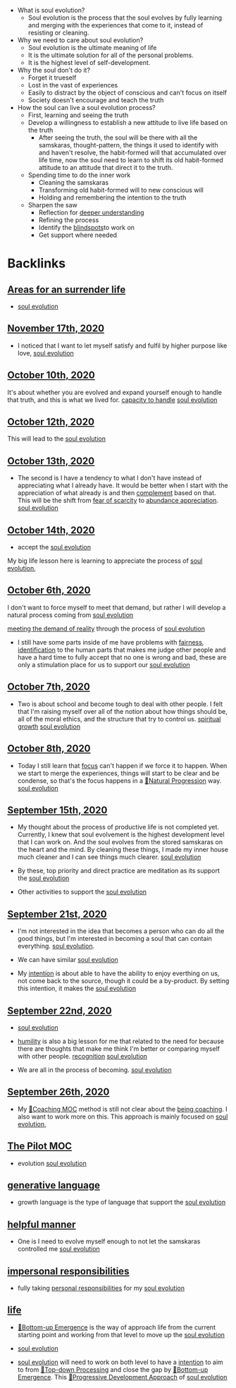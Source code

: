 - What is soul evolution?
    - Soul evolution is the process that the soul evolves by fully learning and merging with the experiences that come to it, instead of resisting or cleaning.
- Why we need to care about soul evolution?
    - Soul evolution is the ultimate meaning of life 
    - It is the ultimate solution for all of the personal problems. 
    - It is the highest level of self-development.
- Why the soul don't do it?
    - Forget it trueself
    - Lost in the vast of experiences
    - Easily to distract by the object of conscious and can't focus on itself
    - Society doesn't encourage and teach the truth
- How the soul can live a soul evolution process?
    - First, learning and seeing the truth
    - Develop a willingness to establish a new attitude to live life based on the truth
        - After seeing the truth, the soul will be there with all the samskaras, thought-pattern, the things it used to identify with and haven't resolve, the habit-formed will that accumulated over life time, now the soul need to learn to shift its old habit-formed attitude to an attitude that direct it to the truth.
    - Spending time to do the inner work 
        - Cleaning the samskaras
        - Transforming old habit-formed will to new conscious will 
        - Holding and remembering the intention to the truth
    - Sharpen the saw
        - Reflection for [deeper understanding](<deeper understanding.md>)
        - Refining the process
        - Identify the [blindspots](<blindspots.md>)to work on
        - Get support where needed

# Backlinks
## [Areas for an surrender life](<Areas for an surrender life.md>)
- [soul evolution](<soul evolution.md>)

## [November 17th, 2020](<November 17th, 2020.md>)
- I noticed that I want to let myself satisfy and fulfil by higher purpose like love, [soul evolution](<soul evolution.md>)

## [October 10th, 2020](<October 10th, 2020.md>)
It's about whether you are evolved and expand yourself enough to handle that truth, and this is what we lived for. [capacity to handle](<capacity to handle.md>) [soul evolution](<soul evolution.md>)

## [October 12th, 2020](<October 12th, 2020.md>)
This will lead to the [soul evolution](<soul evolution.md>)

## [October 13th, 2020](<October 13th, 2020.md>)
- The second is I have a tendency to what I don't have instead of appreciating what I already have. It would be better when I start with the appreciation of what already is and then [complement](<complement.md>) based on that. This will be the shift from [fear of scarcity](<fear of scarcity.md>) to [abundance appreciation](<abundance appreciation.md>). [soul evolution](<soul evolution.md>)

## [October 14th, 2020](<October 14th, 2020.md>)
- accept the [soul evolution](<soul evolution.md>)

My big life lesson here is learning to appreciate the process of [soul evolution](<soul evolution.md>),

## [October 6th, 2020](<October 6th, 2020.md>)
I don't want to force myself to meet that demand, but rather I will develop a natural process coming from [soul evolution](<soul evolution.md>)

[meeting the demand of reality](<meeting the demand of reality.md>) through the process of [soul evolution](<soul evolution.md>)

- I still have some parts inside of me have problems with [fairness](<fairness.md>), [identification](<identification.md>) to the human parts that makes me judge other people and have a hard time to fully accept that no one is wrong and bad, these are only a stimulation place for us to support our [soul evolution](<soul evolution.md>)

## [October 7th, 2020](<October 7th, 2020.md>)
- Two is about school and become tough to deal with other people. I felt that I'm raising myself over all of the notion about how things should be, all of the moral ethics, and the structure that try to control us. [spiritual growth](<spiritual growth.md>) [soul evolution](<soul evolution.md>)

## [October 8th, 2020](<October 8th, 2020.md>)
- Today I still learn that [focus](<focus.md>) can't happen if we force it to happen. When we start to merge the experiences, things will start to be clear and be condense, so that's the focus happens in a [🌱Natural Progression](<🌱Natural Progression.md>) way. [soul evolution](<soul evolution.md>)

## [September 15th, 2020](<September 15th, 2020.md>)
- My thought about the process of productive life is not completed yet. Currently, I knew that soul evolvement is the highest development level that I can work on. And the soul evolves from the stored samskaras on the heart and the mind. By cleaning these things, I made my inner house much cleaner and I can see things much clearer. [soul evolution](<soul evolution.md>)

- By these, top priority and direct practice are meditation as its support the [soul evolution](<soul evolution.md>)

- Other activities to support the [soul evolution](<soul evolution.md>)

## [September 21st, 2020](<September 21st, 2020.md>)
- I'm not interested in the idea that becomes a person who can do all the good things, but I'm interested in becoming a soul that can contain everything. [soul evolution](<soul evolution.md>).

- We can have similar [soul evolution](<soul evolution.md>)

- My [intention](<intention.md>) is about able to have the ability to enjoy everthing on us, not come back to the source, though it could be a by-product. By setting this intention, it makes the [soul evolution](<soul evolution.md>)

## [September 22nd, 2020](<September 22nd, 2020.md>)
- [soul evolution](<soul evolution.md>)

- [humility](<humility.md>) is also a big lesson for me that related to the need for because there are thoughts that make me think I'm better or comparing myself with other people. [recognition](<recognition.md>) [soul evolution](<soul evolution.md>)

- We are all in the process of becoming. [soul evolution](<soul evolution.md>)

## [September 26th, 2020](<September 26th, 2020.md>)
- My [🧭Coaching MOC](<🧭Coaching MOC.md>) method is still not clear about the [being coaching](<being coaching.md>). I also want to work more on this. This approach is mainly focused on [soul evolution](<soul evolution.md>),

## [The Pilot MOC](<The Pilot MOC.md>)
- evolution [soul evolution](<soul evolution.md>)

## [generative language](<generative language.md>)
- growth language is the type of language that support the [soul evolution](<soul evolution.md>)

## [helpful manner](<helpful manner.md>)
- One is I need to evolve myself enough to not let the samskaras controlled me [soul evolution](<soul evolution.md>)

## [impersonal responsibilities](<impersonal responsibilities.md>)
- fully taking [personal responsibilities](<personal responsibilities.md>) for my [soul evolution](<soul evolution.md>)

## [life](<life.md>)
- [🌲Bottom-up Emergence](<🌲Bottom-up Emergence.md>) is the way of approach life from the current starting point and working from that level to move up the [soul evolution](<soul evolution.md>)

- [soul evolution](<soul evolution.md>)

- [soul evolution](<soul evolution.md>) will need to work on both level to have a [intention](<intention.md>) to aim to from [🌲Top-down Processing](<🌲Top-down Processing.md>) and close the gap by [🌲Bottom-up Emergence](<🌲Bottom-up Emergence.md>). This [🌱Progressive Development Approach](<🌱Progressive Development Approach.md>) of [soul evolution](<soul evolution.md>)


